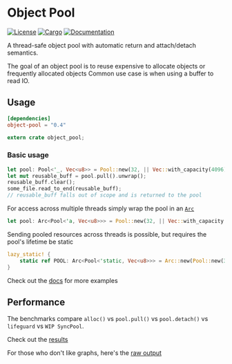 # Object Pool
[![License](https://img.shields.io/badge/license-MIT%2FApache--2.0-blue.svg)](
https://github.com/CJP10/object-pool)
[![Cargo](https://img.shields.io/crates/v/object-pool.svg)](
https://crates.io/crates/object-pool)
[![Documentation](https://docs.rs/object-pool/badge.svg)](
https://docs.rs/object-pool)

A thread-safe object pool with automatic return and attach/detach semantics.

The goal of an object pool is to reuse expensive to allocate objects or frequently allocated objects
Common use case is when using a buffer to read IO.

## Usage
```toml
[dependencies]
object-pool = "0.4"
```
```rust
extern crate object_pool;
```
### Basic usage
```rust
let pool: Pool<'_, Vec<u8>> = Pool::new(32, || Vec::with_capacity(4096));
let mut reusable_buff = pool.pull().unwrap();
reusable_buff.clear();
some_file.read_to_end(reusable_buff);
// reusable_buff falls out of scope and is returned to the pool
```
For access across multiple threads simply wrap the pool in an [`Arc`]
```rust
let pool: Arc<Pool<'a, Vec<u8>>> = Pool::new(32, || Vec::with_capacity(4096));
```

Sending pooled resources across threads is possible, but requires the pool's lifetime be static
```rust
lazy_static! {
    static ref POOL: Arc<Pool<'static, Vec<u8>>> = Arc::new(Pool::new(32, || Vec::with_capacity(4096)));
}
```

Check out the [docs] for more examples

## Performance
The benchmarks compare `alloc()` vs `pool.pull()` vs `pool.detach()` vs `lifeguard` vs `WIP SyncPool`.

Check out the [results]

For those who don't like graphs, here's the [raw output]

[raw output]: https://github.com/CJP10/object-pool/blob/master/BENCHMARK.md
[docs]: https://docs.rs/object-pool
[benches]: https://github.com/CJP10/object-pool/blob/master/src/lib.rs#L232
[`Arc`]: https://doc.rust-lang.org/stable/std/sync/struct.Arc.html
[results]: https://cjp10.github.io/object-pool/benches/criterion/report/index.html
